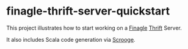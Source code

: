 finagle-thrift-server-quickstart
================================

This project illustrates how to start working on a [Finagle](https://twitter.github.io/finagle/) [Thrift](https://thrift.apache.org/) Server.

It also includes Scala code generation via [Scrooge](http://twitter.github.io/scrooge/).
